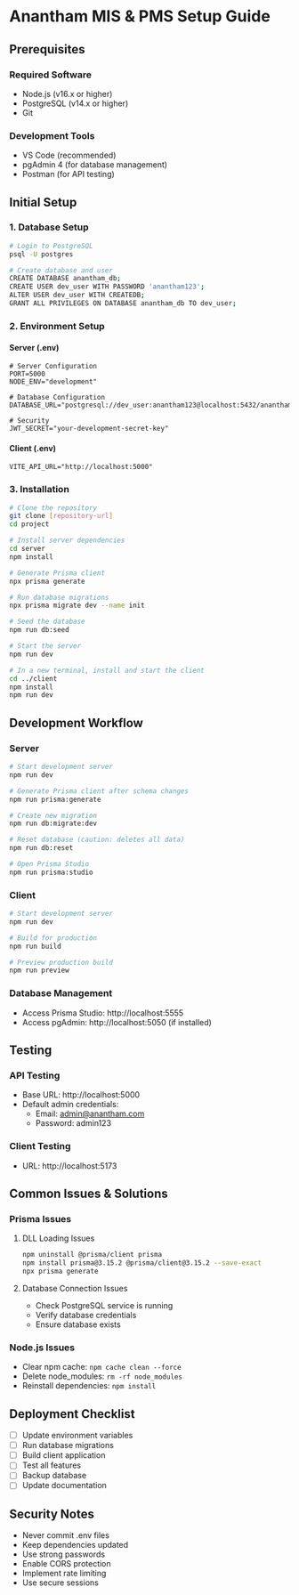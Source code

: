 # Anantham MIS & PMS Setup Guide

## Prerequisites

### Required Software
- Node.js (v16.x or higher)
- PostgreSQL (v14.x or higher)
- Git

### Development Tools
- VS Code (recommended)
- pgAdmin 4 (for database management)
- Postman (for API testing)

## Initial Setup

### 1. Database Setup
```bash
# Login to PostgreSQL
psql -U postgres

# Create database and user
CREATE DATABASE anantham_db;
CREATE USER dev_user WITH PASSWORD 'anantham123';
ALTER USER dev_user WITH CREATEDB;
GRANT ALL PRIVILEGES ON DATABASE anantham_db TO dev_user;
```

### 2. Environment Setup

#### Server (.env)
```env
# Server Configuration
PORT=5000
NODE_ENV="development"

# Database Configuration
DATABASE_URL="postgresql://dev_user:anantham123@localhost:5432/anantham_db"

# Security
JWT_SECRET="your-development-secret-key"
```

#### Client (.env)
```env
VITE_API_URL="http://localhost:5000"
```

### 3. Installation

```bash
# Clone the repository
git clone [repository-url]
cd project

# Install server dependencies
cd server
npm install

# Generate Prisma client
npx prisma generate

# Run database migrations
npx prisma migrate dev --name init

# Seed the database
npm run db:seed

# Start the server
npm run dev

# In a new terminal, install and start the client
cd ../client
npm install
npm run dev
```

## Development Workflow

### Server
```bash
# Start development server
npm run dev

# Generate Prisma client after schema changes
npm run prisma:generate

# Create new migration
npm run db:migrate:dev

# Reset database (caution: deletes all data)
npm run db:reset

# Open Prisma Studio
npm run prisma:studio
```

### Client
```bash
# Start development server
npm run dev

# Build for production
npm run build

# Preview production build
npm run preview
```

### Database Management
- Access Prisma Studio: http://localhost:5555
- Access pgAdmin: http://localhost:5050 (if installed)

## Testing

### API Testing
- Base URL: http://localhost:5000
- Default admin credentials:
  - Email: admin@anantham.com
  - Password: admin123

### Client Testing
- URL: http://localhost:5173

## Common Issues & Solutions

### Prisma Issues
1. DLL Loading Issues
   ```bash
   npm uninstall @prisma/client prisma
   npm install prisma@3.15.2 @prisma/client@3.15.2 --save-exact
   npx prisma generate
   ```

2. Database Connection Issues
   - Check PostgreSQL service is running
   - Verify database credentials
   - Ensure database exists

### Node.js Issues
- Clear npm cache: `npm cache clean --force`
- Delete node_modules: `rm -rf node_modules`
- Reinstall dependencies: `npm install`

## Deployment Checklist
- [ ] Update environment variables
- [ ] Run database migrations
- [ ] Build client application
- [ ] Test all features
- [ ] Backup database
- [ ] Update documentation

## Security Notes
- Never commit .env files
- Keep dependencies updated
- Use strong passwords
- Enable CORS protection
- Implement rate limiting
- Use secure sessions